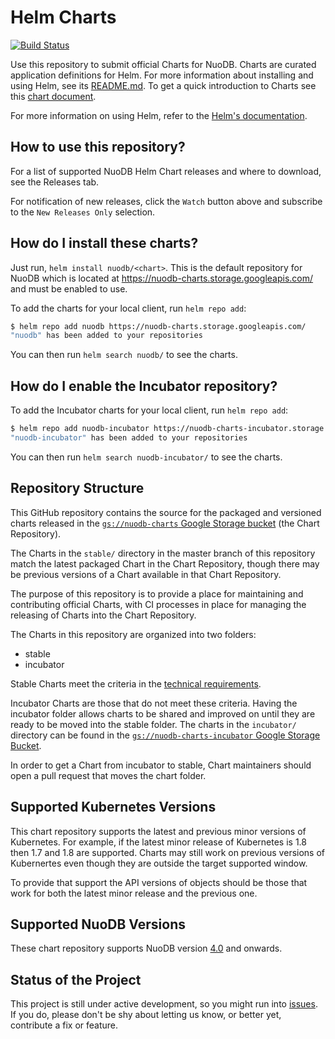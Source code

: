 # Helm Charts

[![Build Status](https://travis-ci.org/nuodb/nuodb-helm-charts.svg?branch=master)](https://travis-ci.org/nuodb/nuodb-helm-charts)

Use this repository to submit official Charts for NuoDB. Charts are curated application definitions for Helm. For more information about installing and using Helm, see its
[README.md](https://github.com/helm/helm/tree/master/README.md). To get a quick introduction to Charts see this [chart document](https://github.com/helm/helm/blob/master/docs/charts.md).

For more information on using Helm, refer to the [Helm's documentation](https://github.com/kubernetes/helm#docs).

## How to use this repository?

For a list of supported NuoDB Helm Chart releases and where to download, see the Releases tab.

For notification of new releases, click the `Watch` button above and subscribe to the `New Releases Only` selection.

## How do I install these charts?

Just run, `helm install nuodb/<chart>`. This is the default repository for NuoDB which is located at
 https://nuodb-charts.storage.googleapis.com/ and must be enabled to use.

To add the charts for your local client, run `helm repo add`:

```bash
$ helm repo add nuodb https://nuodb-charts.storage.googleapis.com/
"nuodb" has been added to your repositories
```

You can then run `helm search nuodb/` to see the charts.

## How do I enable the Incubator repository?

To add the Incubator charts for your local client, run `helm repo add`:

```bash
$ helm repo add nuodb-incubator https://nuodb-charts-incubator.storage.googleapis.com/
"nuodb-incubator" has been added to your repositories
```

You can then run `helm search nuodb-incubator/` to see the charts.

## Repository Structure

This GitHub repository contains the source for the packaged and versioned charts released in the [`gs://nuodb-charts` Google Storage bucket](https://console.cloud.google.com/storage/browser/nuodb-charts/) (the Chart Repository).

The Charts in the `stable/` directory in the master branch of this repository match the latest packaged Chart in the Chart Repository, though there may be previous versions of a Chart available in that Chart Repository.

The purpose of this repository is to provide a place for maintaining and contributing official Charts, with CI processes in place for managing the releasing of Charts into the Chart Repository.

The Charts in this repository are organized into two folders:

* stable
* incubator

Stable Charts meet the criteria in the [technical requirements](CONTRIBUTING.md#technical-requirements).

Incubator Charts are those that do not meet these criteria. Having the incubator folder allows charts to be shared and improved on until they are ready to be moved into the stable folder. The charts in the `incubator/` directory can be found in the [`gs://nuodb-charts-incubator` Google Storage Bucket](https://console.cloud.google.com/storage/browser/nuodb-charts-incubator).

In order to get a Chart from incubator to stable, Chart maintainers should open a pull request that moves the chart folder.

## Supported Kubernetes Versions

This chart repository supports the latest and previous minor versions of Kubernetes. For example, if the latest minor release of Kubernetes is 1.8 then 1.7 and 1.8 are supported. Charts may still work on previous versions of Kubernertes even though they are outside the target supported window.

To provide that support the API versions of objects should be those that work for both the latest minor release and the previous one.

## Supported NuoDB Versions

These chart repository supports NuoDB version [4.0](https://hub.docker.com/layers/nuodb/nuodb-ce/4.0/images/sha256-aaa558ef71795f15d5b3a1ef07b6be4890925dbd023c59b1f9a674ca20614763) and onwards.

## Status of the Project

This project is still under active development, so you might run into [issues](https://github.com/nuodb/nuodb-helm-charts/issues). If you do, please don't be shy about letting us know, or better yet, contribute a fix or feature.
